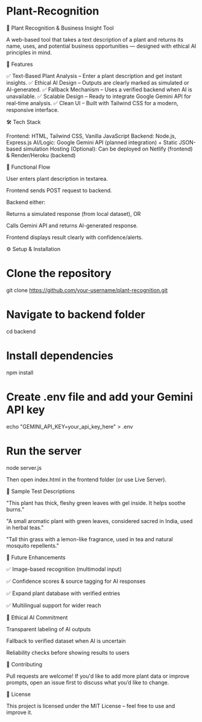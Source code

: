 # Plant-Recognition
🌿 Plant Recognition & Business Insight Tool

A web-based tool that takes a text description of a plant and returns its name, uses, and potential business opportunities — designed with ethical AI principles in mind.

📌 Features

✅ Text-Based Plant Analysis – Enter a plant description and get instant insights.
✅ Ethical AI Design – Outputs are clearly marked as simulated or AI-generated.
✅ Fallback Mechanism – Uses a verified backend when AI is unavailable.
✅ Scalable Design – Ready to integrate Google Gemini API for real-time analysis.
✅ Clean UI – Built with Tailwind CSS for a modern, responsive interface.

🛠️ Tech Stack

Frontend: HTML, Tailwind CSS, Vanilla JavaScript
Backend: Node.js, Express.js
AI/Logic: Google Gemini API (planned integration) + Static JSON-based simulation
Hosting (Optional): Can be deployed on Netlify (frontend) & Render/Heroku (backend)

🔄 Functional Flow

User enters plant description in textarea.

Frontend sends POST request to backend.

Backend either:

Returns a simulated response (from local dataset), OR

Calls Gemini API and returns AI-generated response.

Frontend displays result clearly with confidence/alerts.

⚙️ Setup & Installation
# Clone the repository
git clone https://github.com/your-username/plant-recognition.git

# Navigate to backend folder
cd backend

# Install dependencies
npm install

# Create .env file and add your Gemini API key
echo "GEMINI_API_KEY=your_api_key_here" > .env

# Run the server
node server.js


Then open index.html in the frontend folder (or use Live Server).

🧪 Sample Test Descriptions

"This plant has thick, fleshy green leaves with gel inside. It helps soothe burns."

"A small aromatic plant with green leaves, considered sacred in India, used in herbal teas."

"Tall thin grass with a lemon-like fragrance, used in tea and natural mosquito repellents."

🌱 Future Enhancements

✅ Image-based recognition (multimodal input)

✅ Confidence scores & source tagging for AI responses

✅ Expand plant database with verified entries

✅ Multilingual support for wider reach

📜 Ethical AI Commitment

Transparent labeling of AI outputs

Fallback to verified dataset when AI is uncertain

Reliability checks before showing results to users

🤝 Contributing

Pull requests are welcome! If you'd like to add more plant data or improve prompts, open an issue first to discuss what you’d like to change.

📄 License

This project is licensed under the MIT License – feel free to use and improve it.
